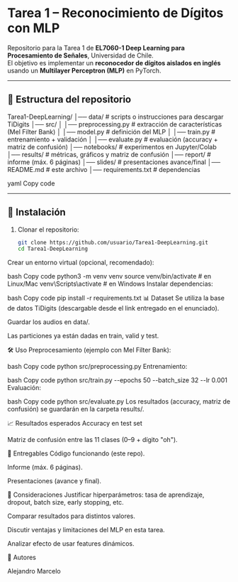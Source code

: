# Tarea 1 – Reconocimiento de Dígitos con MLP

Repositorio para la Tarea 1 de **EL7060-1 Deep Learning para Procesamiento de Señales**, Universidad de Chile.  
El objetivo es implementar un **reconocedor de dígitos aislados en inglés** usando un **Multilayer Perceptron (MLP)** en PyTorch.

---

## 📂 Estructura del repositorio

Tarea1-DeepLearning/
│── data/ # scripts o instrucciones para descargar TiDigits
│── src/
│ │── preprocessing.py # extracción de características (Mel Filter Bank)
│ │── model.py # definición del MLP
│ │── train.py # entrenamiento + validación
│ │── evaluate.py # evaluación (accuracy + matriz de confusión)
│── notebooks/ # experimentos en Jupyter/Colab
│── results/ # métricas, gráficos y matriz de confusión
│── report/ # informe (máx. 6 páginas)
│── slides/ # presentaciones avance/final
│── README.md # este archivo
│── requirements.txt # dependencias

yaml
Copy code

---

## 🚀 Instalación

1. Clonar el repositorio:
   ```bash
   git clone https://github.com/usuario/Tarea1-DeepLearning.git
   cd Tarea1-DeepLearning
Crear un entorno virtual (opcional, recomendado):

bash
Copy code
python3 -m venv venv
source venv/bin/activate  # en Linux/Mac
venv\Scripts\activate     # en Windows
Instalar dependencias:

bash
Copy code
pip install -r requirements.txt
📊 Dataset
Se utiliza la base de datos TiDigits (descargable desde el link entregado en el enunciado).

Guardar los audios en data/.

Las particiones ya están dadas en train, valid y test.

🛠️ Uso
Preprocesamiento (ejemplo con Mel Filter Bank):

bash
Copy code
python src/preprocessing.py
Entrenamiento:

bash
Copy code
python src/train.py --epochs 50 --batch_size 32 --lr 0.001
Evaluación:

bash
Copy code
python src/evaluate.py
Los resultados (accuracy, matriz de confusión) se guardarán en la carpeta results/.

📈 Resultados esperados
Accuracy en test set

Matriz de confusión entre las 11 clases (0–9 + dígito "oh").

📑 Entregables
Código funcionando (este repo).

Informe (máx. 6 páginas).

Presentaciones (avance y final).

📌 Consideraciones
Justificar hiperparámetros: tasa de aprendizaje, dropout, batch size, early stopping, etc.

Comparar resultados para distintos valores.

Discutir ventajas y limitaciones del MLP en esta tarea.

Analizar efecto de usar features dinámicos.

👥 Autores

Alejandro
Marcelo